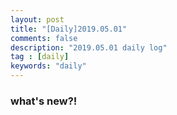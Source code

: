 ```yaml
---
layout: post
title: "[Daily]2019.05.01"
comments: false
description: "2019.05.01 daily log"
tag : [daily]
keywords: "daily"
---
```


<h3>what's new?!</h3>
